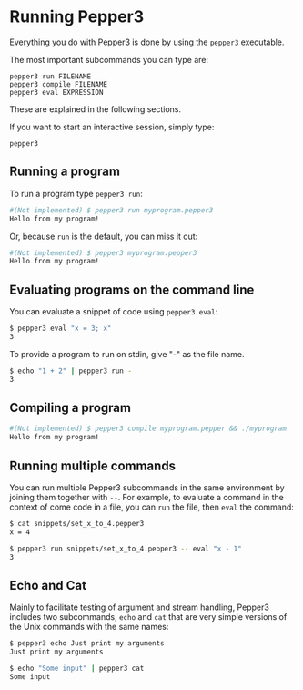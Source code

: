 # Running Pepper3

Everything you do with Pepper3 is done by using the `pepper3` executable.

The most important subcommands you can type are:

```
pepper3 run FILENAME
pepper3 compile FILENAME
pepper3 eval EXPRESSION
```

These are explained in the following sections.

If you want to start an interactive session, simply type:

```
pepper3
```

## Running a program

To run a program type `pepper3 run`:

```bash
#(Not implemented) $ pepper3 run myprogram.pepper3
Hello from my program!
```

Or, because `run` is the default, you can miss it out:

```bash
#(Not implemented) $ pepper3 myprogram.pepper3
Hello from my program!
```

## Evaluating programs on the command line

You can evaluate a snippet of code using `pepper3 eval`:

```bash
$ pepper3 eval "x = 3; x"
3
```

To provide a program to run on stdin, give "-" as the file name.

```bash
$ echo "1 + 2" | pepper3 run -
3
```

## Compiling a program

```bash
#(Not implemented) $ pepper3 compile myprogram.pepper && ./myprogram
Hello from my program!
```

## Running multiple commands

You can run multiple Pepper3 subcommands in the same environment by joining
them together with `--`.  For example, to evaluate a command in the context
of come code in a file, you can `run` the file, then `eval` the command:

```bash
$ cat snippets/set_x_to_4.pepper3
x = 4
```

```bash
$ pepper3 run snippets/set_x_to_4.pepper3 -- eval "x - 1"
3
```

## Echo and Cat

Mainly to facilitate testing of argument and stream handling, Pepper3 includes
two subcommands, `echo` and `cat` that are very simple versions of the Unix
commands with the same names:

```bash
$ pepper3 echo Just print my arguments
Just print my arguments
```

```bash
$ echo "Some input" | pepper3 cat
Some input
```

